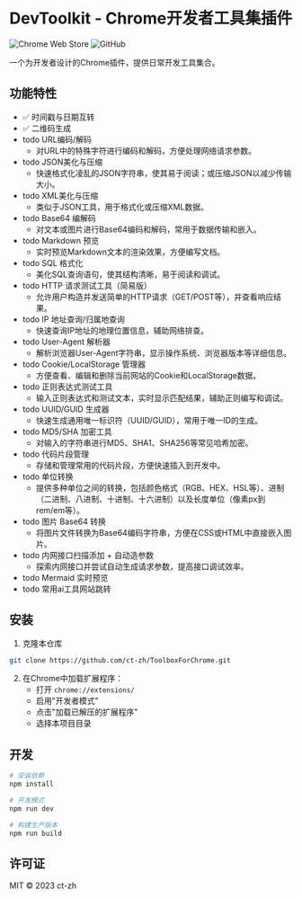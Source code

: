 # DevToolkit - Chrome开发者工具集插件

![Chrome Web Store](https://img.shields.io/chrome-web-store/v/your-extension-id-here) 
![GitHub](https://img.shields.io/github/license/ct-zh/ToolboxForChrome)

一个为开发者设计的Chrome插件，提供日常开发工具集合。

## 功能特性
- ✅ 时间戳与日期互转
- ✅ 二维码生成
- todo URL编码/解码
  - 对URL中的特殊字符进行编码和解码，方便处理网络请求参数。
- todo JSON美化与压缩
  - 快速格式化凌乱的JSON字符串，使其易于阅读；或压缩JSON以减少传输大小。
- todo XML美化与压缩
  - 类似于JSON工具，用于格式化或压缩XML数据。
- todo Base64 编解码
  - 对文本或图片进行Base64编码和解码，常用于数据传输和嵌入。
- todo Markdown 预览
  - 实时预览Markdown文本的渲染效果，方便编写文档。
- todo SQL 格式化
  - 美化SQL查询语句，使其结构清晰，易于阅读和调试。
- todo HTTP 请求测试工具（简易版）
  - 允许用户构造并发送简单的HTTP请求（GET/POST等），并查看响应结果。
- todo IP 地址查询/归属地查询
  - 快速查询IP地址的地理位置信息，辅助网络排查。
- todo User-Agent 解析器
  - 解析浏览器User-Agent字符串，显示操作系统、浏览器版本等详细信息。
- todo Cookie/LocalStorage 管理器
  - 方便查看、编辑和删除当前网站的Cookie和LocalStorage数据。
- todo 正则表达式测试工具
  - 输入正则表达式和测试文本，实时显示匹配结果，辅助正则编写和调试。
- todo UUID/GUID 生成器
  - 快速生成通用唯一标识符（UUID/GUID），常用于唯一ID的生成。
- todo MD5/SHA 加密工具
  - 对输入的字符串进行MD5、SHA1、SHA256等常见哈希加密。
- todo 代码片段管理
  - 存储和管理常用的代码片段，方便快速插入到开发中。
- todo 单位转换
  - 提供多种单位之间的转换，包括颜色格式（RGB、HEX、HSL等）、进制（二进制、八进制、十进制、十六进制）以及长度单位（像素px到rem/em等）。
- todo 图片 Base64 转换
  - 将图片文件转换为Base64编码字符串，方便在CSS或HTML中直接嵌入图片。
- todo 内网接口扫描添加 + 自动造参数
  - 探索内网接口并尝试自动生成请求参数，提高接口调试效率。
- todo Mermaid 实时预览
- todo 常用ai工具网站跳转

## 安装
1. 克隆本仓库
```bash
git clone https://github.com/ct-zh/ToolboxForChrome.git
```
2. 在Chrome中加载扩展程序：
   - 打开 `chrome://extensions/`
   - 启用"开发者模式"
   - 点击"加载已解压的扩展程序"
   - 选择本项目目录

## 开发
```bash
# 安装依赖
npm install

# 开发模式
npm run dev

# 构建生产版本
npm run build
```

## 许可证
MIT © 2023 ct-zh